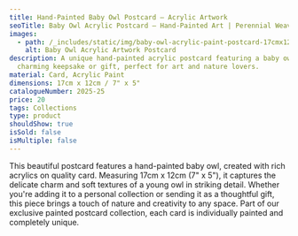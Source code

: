 ```yaml
---
title: Hand-Painted Baby Owl Postcard – Acrylic Artwork
seoTitle: Baby Owl Acrylic Postcard – Hand-Painted Art | Perennial Weaver
images:
  - path: /_includes/static/img/baby-owl-acrylic-paint-postcard-17cmx12cm.avif
    alt: Baby Owl Acrylic Artwork Postcard
description: A unique hand-painted acrylic postcard featuring a baby owl. A
  charming keepsake or gift, perfect for art and nature lovers.
material: Card, Acrylic Paint
dimensions: 17cm x 12cm / 7" x 5"
catalogueNumber: 2025-25
price: 20
tags: Collections
type: product
shouldShow: true
isSold: false
isMultiple: false
---
```

This beautiful postcard features a hand-painted baby owl, created with rich acrylics on quality card. Measuring 17cm x 12cm (7" x 5"), it captures the delicate charm and soft textures of a young owl in striking detail. Whether you're adding it to a personal collection or sending it as a thoughtful gift, this piece brings a touch of nature and creativity to any space. Part of our exclusive painted postcard collection, each card is individually painted and completely unique.
